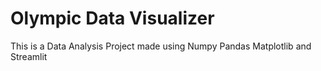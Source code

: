 # Olympic Data Visualizer

This is a Data Analysis Project made using Numpy Pandas Matplotlib and Streamlit
